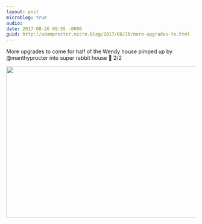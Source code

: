 ```yaml
---
layout: post
microblog: true
audio: 
date: 2017-08-26 09:55 -0000
guid: http://adamprocter.micro.blog/2017/08/26/more-upgrades-to.html
---
```

More upgrades to come for half of the Wendy house  pimped up by @manthyprocter into super rabbit house 🐰 2/2

<img src="http://discursive.adamprocter.co.uk/uploads/2017/674388d412.jpg" width="600" height="401" />
